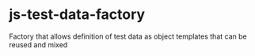 # js-test-data-factory
Factory that allows definition of test data as object templates that can be reused and mixed
